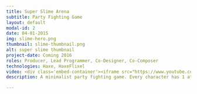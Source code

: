 ```yaml
---
title: Super Slime Arena
subtitle: Party Fighting Game
layout: default
modal-id: 2
date: 04-01-2015
img: slime-hero.png
thumbnail: slime-thumbnail.png
alt: super slime thumbnail
project-date: Coming 2016
roles: Producer, Lead Programmer, Co-Designer, Co-Composer
technologies: Haxe, HaxeFlixel
video: <div class='embed-container'><iframe src="https://www.youtube.com/embed/9hZ5yfZwf5M" frameborder="0" allowfullscreen></iframe></div>
description: A minimalist party fighting game. Every character has 1 attack, and every attack is a 1-hit-KO. Every slime is unique and easy to learn, but the wide range of character match-ups creates almost endless variety. Game modes like "shuffle" and "slime rush" push players to branch-out and play as every slime one-by-one in an all out last-slime-standing match. Now [Greenlit on Steam](http://steamcommunity.com/sharedfiles/filedetails/?id=523122614#_=_)! Featured in [Boston Festival of Indie Games](http://schedule.bostonfig.com/artist/marktrbld). ![screenshot 2](img/portfolio/slime1.jpg) ![screenshot 2](img/portfolio/slime2.jpg) A collaboration with [Oskar Strom](http://thinkoskar.com/). More info and updates at [http://superslimearena.net/](http://superslimearena.net/).

---
```

